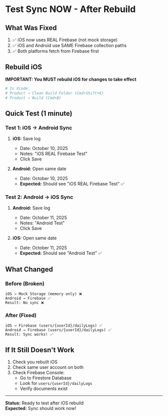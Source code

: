 # Test Sync NOW - After Rebuild

## What Was Fixed

1. ✅ iOS now uses REAL Firebase (not mock storage)
2. ✅ iOS and Android use SAME Firebase collection paths
3. ✅ Both platforms fetch from Firebase first

## Rebuild iOS

**IMPORTANT: You MUST rebuild iOS for changes to take effect**

```bash
# In Xcode:
# Product → Clean Build Folder (Cmd+Shift+K)
# Product → Build (Cmd+B)
```

## Quick Test (1 minute)

### Test 1: iOS → Android Sync

1. **iOS:** Save log
   - Date: October 10, 2025
   - Notes: "iOS REAL Firebase Test"
   - Click Save

2. **Android:** Open same date
   - Date: October 10, 2025
   - **Expected:** Should see "iOS REAL Firebase Test" ✅

### Test 2: Android → iOS Sync

1. **Android:** Save log
   - Date: October 11, 2025
   - Notes: "Android Test"
   - Click Save

2. **iOS:** Open same date
   - Date: October 11, 2025
   - **Expected:** Should see "Android Test" ✅

## What Changed

### Before (Broken)
```
iOS → Mock Storage (memory only) ❌
Android → Firebase ✅
Result: No sync ❌
```

### After (Fixed)
```
iOS → Firebase (users/{userId}/dailyLogs) ✅
Android → Firebase (users/{userId}/dailyLogs) ✅
Result: Sync works! ✅
```

## If It Still Doesn't Work

1. Check you rebuilt iOS
2. Check same user account on both
3. Check Firebase Console:
   - Go to Firestore Database
   - Look for `users/{userId}/dailyLogs`
   - Verify documents exist

---

**Status:** Ready to test after iOS rebuild  
**Expected:** Sync should work now!  
